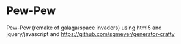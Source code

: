 Pew-Pew
=======

Pew-Pew (remake of galaga/space invaders) using html5 and jquery/javascript and https://github.com/sgmeyer/generator-crafty
